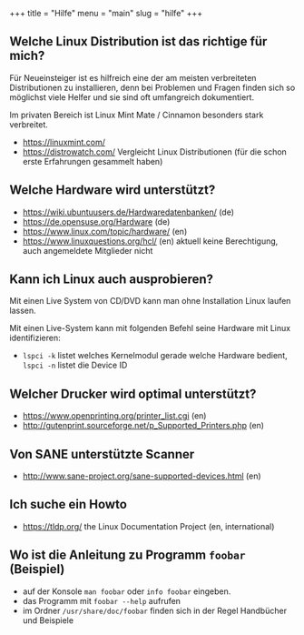 +++
title = "Hilfe"
menu = "main"
slug = "hilfe"
+++

## Welche Linux Distribution ist das richtige für mich?
Für Neueinsteiger ist es hilfreich eine der am meisten verbreiteten Distributionen zu installieren,
denn bei Problemen und Fragen finden sich so möglichst viele Helfer und sie sind oft umfangreich dokumentiert.

Im privaten Bereich ist Linux Mint Mate / Cinnamon besonders stark verbreitet.


* https://linuxmint.com/ 
* https://distrowatch.com/ Vergleicht Linux Distributionen (für die schon erste Erfahrungen gesammelt haben)
   

## Welche Hardware wird unterstützt?

* https://wiki.ubuntuusers.de/Hardwaredatenbanken/ (de)
* https://de.opensuse.org/Hardware (de)
* https://www.linux.com/topic/hardware/ (en)
* https://www.linuxquestions.org/hcl/ (en) aktuell keine Berechtigung, auch angemeldete Mitglieder nicht

## Kann ich Linux auch ausprobieren?

Mit einen Live System von CD/DVD kann man ohne Installation Linux laufen lassen.

Mit einen Live-System kann mit folgenden Befehl seine Hardware mit Linux identifizieren:

* ``lspci -k`` listet welches Kernelmodul gerade welche Hardware bedient, ``lspci -n`` listet die Device ID
 
## Welcher Drucker wird optimal unterstützt?
* https://www.openprinting.org/printer_list.cgi (en)
* http://gutenprint.sourceforge.net/p_Supported_Printers.php (en)

   
## Von SANE unterstützte Scanner
* http://www.sane-project.org/sane-supported-devices.html (en)

## Ich suche ein Howto
* https://tldp.org/ the Linux Documentation Project (en, international)

## Wo ist die Anleitung zu Programm ``foobar`` (Beispiel)
* auf der Konsole ``man foobar`` oder ``info foobar`` eingeben.
* das Programm mit ``foobar --help`` aufrufen
* im Ordner ``/usr/share/doc/foobar`` finden sich in der Regel Handbücher und Beispiele
